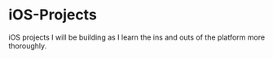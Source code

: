 iOS-Projects
============

iOS projects I will be building as I learn the ins and outs of the platform more thoroughly.